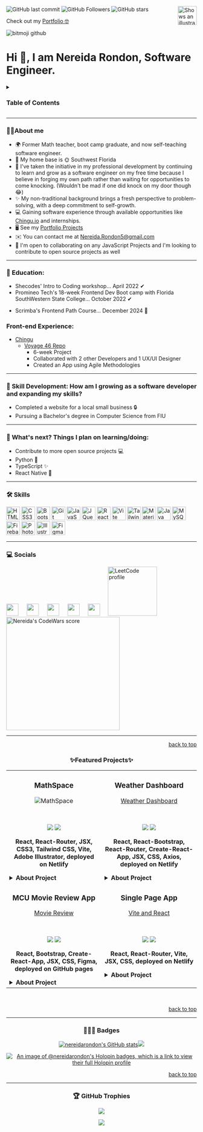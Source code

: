 <a name="readme-top"></a>

<picture>
  <source media="(prefers-color-scheme: dark)" srcset="https://user-images.githubusercontent.com/25423296/163456776-7f95b81a-f1ed-45f7-b7ab-8fa810d529fa.png">
  <source media="(prefers-color-scheme: light)" srcset="https://user-images.githubusercontent.com/25423296/163456779-a8556205-d0a5-45e2-ac17-42d089e3c3f8.png">
  <img align='right' alt="Shows an illustrated sun in light mode and a moon with stars in dark mode." src="https://user-images.githubusercontent.com/25423296/163456779-a8556205-d0a5-45e2-ac17-42d089e3c3f8.png" width='50' height='50'>
</picture>


![GitHub last commit](https://img.shields.io/github/last-commit/nereidarondon/NereidaRondon?style=for-the-badge&color=001ac2) 
![GitHub Followers](https://img.shields.io/github/followers/nereidarondon?color=purple&logo=github&style=for-the-badge) 
![GitHub stars](https://img.shields.io/github/stars/nereidarondon?color=deeppink&logo=github&style=for-the-badge)



Check out my [Portfolio 🤓](http://NereidaRondon.com)



![bitmoji github](https://github.com/NereidaRondon/NereidaRondon/assets/97356401/b393f778-689e-4caf-b947-a270f4b73bcd)


<h1>Hi 👋, I am Nereida Rondon, Software Engineer.</h1>


<details>
  <summary><h3>Table of Contents</h3></summary>
  <ol>
<li><a href="https://github.com/NereidaRondon/NereidaRondon/blob/main/README.md#about-me">About me</a></li>
    <li><a href="https://github.com/NereidaRondon/NereidaRondon/blob/main/README.md#-education">Education</a></li>
    <li><a href="https://github.com/NereidaRondon/NereidaRondon/blob/main/README.md#-front-end-experience">Front-end Experience</a></li>
    <li><a href="https://github.com/NereidaRondon/NereidaRondon/blob/main/README.md#-skill-development-how-am-i-growing-as-a-software-developer-and-expanding-my-skills">Skill Development</a></li> 
    <li><a href="https://github.com/NereidaRondon/NereidaRondon/blob/main/README.md#-whats-next-things-i-plan-on-learningdoing">What's next?</a></li> 
    <li><a href="https://github.com/NereidaRondon/NereidaRondon/blob/main/README.md#-skills">Skills</a></li> 
    <li><a href="https://github.com/NereidaRondon/NereidaRondon/blob/main/README.md#-socials">Socials</a></li> 
    <li><a href="https://github.com/NereidaRondon/NereidaRondon/blob/main/README.md#-featured-projects">Featured Projects</a></li> 
    <li><a href="https://github.com/NereidaRondon/NereidaRondon/blob/main/README.md#-badges">Badges</a></li> 
    <li><a href="https://github.com/NereidaRondon/NereidaRondon/blob/main/README.md#-github-trophies">GitHub Trophies</a></li> 
  </ol>  
</details>

------------------------------

### 👩🏻About me

* 🌍 Former Math teacher, boot camp graduate, and now self-teaching software engineer.
* 🌴 My home base is 🌞 Southwest Florida
* 🧠 I've taken the initiative in my professional development by continuing to learn and grow as a software engineer on my free time because I believe in forging my own path rather than waiting for opportunities to come knocking. (Wouldn't be mad if one did knock on my door though 😂)
* ✨ My non-traditional background brings a fresh perspective to problem-solving, with a deep commitment to self-growth.
* 💻 Gaining software experience through available opportunities like [Chingu.io](https://www.chingu.io/) and internships.
* 🖥️ See my [Portfolio Projects](https://nereidarondon.com/projects)
* ✉️ You can contact me at [Nereida.Rondon5@gmail.com](mailto:Nereida.Rondon5@gmail.com)
* 🤝 I'm open to collaborating on any JavaScript Projects and I'm looking to contribute to open source projects as well

------------------------------------ 

### 🏁 Education:
- Shecodes' Intro to Coding workshop... April 2022 ✔
- Promineo Tech's 18-week Frontend Dev Boot camp with Florida SouthWestern State College... October 2022 ✔
<!--- Promineo Tech's 18-week Back-End Developer Boot camp with Florida SouthWestern State College... March 2023 ✔-->
- Scrimba's Frontend Path Course... December 2024 🚀
<!-- - Meta's Front-End Developer Professional Certificate on Coursera... will complete by June 2024🚀 -->

### Front-end Experience:
- [Chingu](https://www.chingu.io/) 
  - [Voyage 46 Repo](https://github.com/chingu-voyages/v46-tier1-team-05)
    - 6-week Project
    - Collaborated with 2 other Developers and 1 UX/UI Designer
    - Created an App using Agile Methodologies

------------------------------

### 🌼 Skill Development: How am I growing as a software developer and expanding my skills?
- Completed a website for a local small business 🔒
- Pursuing a Bachelor's degree in Computer Science from FIU
<!--- I'm currently learning advanced React and Firebase📃
- Building a Fullstack project [MathSpace🪐](https://www.math-space.netlify.app)
    -- Frontend is done ✔️
    -- Login/Authorization with Google, in progress 🚧
    -- Backend, store user data🚧 -->


------------------------------

### 🔮 What's next? Things I plan on learning/doing: 
- Contribute to more open source projects 💻
- Python 🐍
- TypeScript ✨ 󠁾
- React Native 📱


------------------------------------    

### 🛠 Skills
<p align="left">
<a href="https://developer.mozilla.org/en-US/docs/Glossary/HTML5" target="_blank" rel="noreferrer"><img src="https://raw.githubusercontent.com/danielcranney/readme-generator/main/public/icons/skills/html5-colored.svg" width="36" height="36" alt="HTML5" /></a>
<a href="https://www.w3.org/TR/CSS/#css" target="_blank" rel="noreferrer"><img src="https://raw.githubusercontent.com/danielcranney/readme-generator/main/public/icons/skills/css3-colored.svg" width="36" height="36" alt="CSS3" /></a>
<a href="https://getbootstrap.com/" target="_blank" rel="noreferrer"><img src="https://raw.githubusercontent.com/danielcranney/readme-generator/main/public/icons/skills/bootstrap-colored.svg" width="36" height="36" alt="Bootstrap" /></a>
<a href="https://git-scm.com/" target="_blank" rel="noreferrer"><img src="https://raw.githubusercontent.com/danielcranney/readme-generator/main/public/icons/skills/git-colored.svg" width="36" height="36" alt="Git" /></a>
<a href="https://developer.mozilla.org/en-US/docs/Web/JavaScript" target="_blank" rel="noreferrer"><img src="https://raw.githubusercontent.com/danielcranney/readme-generator/main/public/icons/skills/javascript-colored.svg" width="36" height="36" alt="JavaScript" /></a>
<a href="https://jquery.com/" target="_blank" rel="noreferrer"><img src="https://raw.githubusercontent.com/danielcranney/readme-generator/main/public/icons/skills/jquery-colored.svg" width="36" height="36" alt="JQuery" /></a>
<a href="https://reactjs.org/" target="_blank" rel="noreferrer"><img src="https://raw.githubusercontent.com/danielcranney/readme-generator/main/public/icons/skills/react-colored.svg" width="36" height="36" alt="React" /></a>
<a href="https://vitejs.dev/" target="_blank" rel="noreferrer"><img src="https://raw.githubusercontent.com/danielcranney/readme-generator/main/public/icons/skills/vite-colored.svg" width="36" height="36" alt="Vite" /></a>
<a href="https://tailwindcss.com/" target="_blank" rel="noreferrer"><img src="https://raw.githubusercontent.com/danielcranney/readme-generator/main/public/icons/skills/tailwindcss-colored.svg" width="36" height="36" alt="TailwindCSS" /></a>
<a href="https://mui.com/" target="_blank" rel="noreferrer"><img src="https://raw.githubusercontent.com/danielcranney/readme-generator/main/public/icons/skills/materialui-colored.svg" width="36" height="36" alt="Material UI" /></a>
<a href="https://www.oracle.com/java/" target="_blank" rel="noreferrer"><img src="https://raw.githubusercontent.com/danielcranney/readme-generator/main/public/icons/skills/java-colored.svg" width="36" height="36" alt="Java" /></a> 
<a href="https://www.mysql.com/" target="_blank" rel="noreferrer"><img src="https://raw.githubusercontent.com/danielcranney/readme-generator/main/public/icons/skills/mysql-colored.svg" width="36" height="36" alt="MySQL" /></a>
<a href="https://firebase.google.com/" target="_blank" rel="noreferrer"><img src="https://raw.githubusercontent.com/danielcranney/readme-generator/main/public/icons/skills/firebase-colored.svg" width="36" height="36" alt="Firebase" /></a>
<a href="https://www.adobe.com/uk/products/photoshop.html" target="_blank" rel="noreferrer"><img src="https://raw.githubusercontent.com/danielcranney/readme-generator/main/public/icons/skills/photoshop-colored.svg" width="36" height="36" alt="Photoshop" /></a>
<a href="adobe.com/uk/products/illustrator.html" target="_blank" rel="noreferrer"><img src="https://raw.githubusercontent.com/danielcranney/readme-generator/main/public/icons/skills/illustrator-colored.svg" width="36" height="36" alt="Illustrator" /></a>
<a href="https://www.figma.com/" target="_blank" rel="noreferrer"><img src="https://raw.githubusercontent.com/danielcranney/readme-generator/main/public/icons/skills/figma-colored.svg" width="36" height="36" alt="Figma" /></a>

</p> 

<!-- <a href="https://webpack.js.org/" target="_blank" rel="noreferrer"><img src="https://raw.githubusercontent.com/danielcranney/readme-generator/main/public/icons/skills/webpack-colored.svg" width="36" height="36" alt="Webpack" /></a>
<a href="https://nodejs.org/en/" target="_blank" rel="noreferrer"><img src="https://raw.githubusercontent.com/danielcranney/readme-generator/main/public/icons/skills/nodejs-colored.svg" width="36" height="36" alt="NodeJS" /></a>
<a href="https://nextjs.org/docs" target="_blank" rel="noreferrer"><img src="https://raw.githubusercontent.com/danielcranney/readme-generator/main/public/icons/skills/nextjs-colored.svg" width="36" height="36" alt="NextJs" /></a>
<a href="https://www.typescriptlang.org/" target="_blank" rel="noreferrer"><img src="https://raw.githubusercontent.com/danielcranney/readme-generator/main/public/icons/skills/typescript-colored.svg" width="36" height="36" alt="TypeScript" /></a>-->


------------------------------------ 

### 💻 Socials
<p align="left">
<a href="https://www.linkedin.com/in/NereidaRondon" target="_blank" rel="noreferrer"><img src="https://raw.githubusercontent.com/danielcranney/readme-generator/main/public/icons/socials/linkedin.svg" width="32" height="32" /></a>
&emsp;
<a href="https://www.github.com/NereidaRondon" target="_blank" rel="noreferrer"><img src="https://raw.githubusercontent.com/danielcranney/readme-generator/main/public/icons/socials/github.svg" width="32" height="32" /></a>
&emsp;
 <a href="https://www.youtube.com/c/UCinpD9noy3Jb9l4OWSMg6uQ" target="_blank" rel="noreferrer"><img src="https://raw.githubusercontent.com/danielcranney/readme-generator/main/public/icons/socials/youtube.svg" width="32" height="32" /></a>
&emsp;
<a href="https://discord.com/users/NereidaRondon" target="_blank" rel="noreferrer"><img src="https://raw.githubusercontent.com/danielcranney/readme-generator/main/public/icons/socials/discord.svg" width="32" height="32" /></a>
&emsp;
<a href="https://www.codepen.io/NereidaRondon" target="_blank" rel="noreferrer"><img src="https://raw.githubusercontent.com/danielcranney/readme-generator/main/public/icons/socials/codepen.svg" width="32" height="32" /></a> 
&emsp;
<a href="https://leetcode.com/NereidaRondon/"><img src="https://upload.wikimedia.org/wikipedia/commons/0/0a/LeetCode_Logo_black_with_text.svg" width='130' alt="LeetCode profile"></a>
&emsp; 
<a href="https://www.codewars.com/users/NereidaRondon"><img class="codewars" src="https://www.codewars.com/users/NereidaRondon/badges/large" alt="Nereida's CodeWars score" width="300"></a>    
</p>    

------------------------------------

<p align="right"><a href="#readme-top">back to top</a></p> 


### <h3 align="center"> ✨Featured Projects✨</h2>

<div align="center">
<table>
<tr>
  
<!--------MATH SPACE--------->  
<td width="50%" valign="top">  
  <h3 align="center" color="blue">MathSpace</h2>

  <div align="center" >  
  <a href='https://math-space.netlify.app/'></a>


![MathSpace](https://github.com/NereidaRondon/NereidaRondon/assets/97356401/c8e42515-2248-4250-a090-9f2f7e14d069)

  
    
<br>
<p>
  <a href="https://github.com/NereidaRondon/mathspace" target="_blank">
  <img src="https://img.shields.io/badge/Code-black?style=for-the-badge&logo=github"/></a>
    
  <a href="https://math-space.netlify.app/" target="_blank">
  <img src="https://img.shields.io/badge/-website-green?style=for-the-badge&color=001ac2"/>
  </a>
</p>
  
<p><strong>React, React-Router, JSX, CSS3, Tailwind CSS, Vite, Adobe Illustrator, deployed on Netlify</strong></p>
    
  <details align="left">
   <summary><strong>About Project</strong></summary>
    <p>A space themed math practice website for elementary school-aged students.</p>
  </details>
</div>
</td>



  
  <!--------WEATHER APP--------->
<td width="50%" valign="top">  
<h3 align="center">Weather Dashboard</h2>
<div align="center" >  
  
  [Weather Dashboard](https://user-images.githubusercontent.com/97356401/200140593-73171a2f-66e0-4524-86ed-930e2618b2a8.webm)

<br>  
<p>
  <a href="https://github.com/NereidaRondon/weather-dashboard/blob/main/README.md" target="_blank">
  <img src="https://img.shields.io/badge/Code-black?style=for-the-badge&logo=github"/></a>
    
  <a href="https://myweatherdashboard.netlify.app/" target="_blank">
  <img src="https://img.shields.io/badge/-website-green?style=for-the-badge&color=001ac2"/>
  </a>
</p>
 
 <p><strong>React, React-Bootstrap, React-Router, Create-React-App, JSX, CSS, Axios, deployed on Netlify</strong></p>
 <details align="left">
   <summary><strong>About Project</strong></summary>
    <p>This app gives the user's local weather and has a dashboard that stores "favorite" locations searched by the user with API     integration. These locations' weather can be updated or deleted to make room for another destination. There is also a map         page. This project uses the Open weather API and Google's Geo Location API, as well as Google's Static Map API and Directions     API.</p>
 </details>
</div>
</td>
</tr>

<tr>
<!--------MOVIE REVIEW APP--------->  
<td width="50%" valign="top">
  <h3 align="center">MCU Movie Review App</h2>

  <div align="center" >  
  <a href='https://nereidarondon.com/'</a>

  [Movie Review](https://user-images.githubusercontent.com/97356401/200150968-b07db472-0386-4460-819c-dd7e721eaae3.webm)

<br>    
<p>
  <a href="https://github.com/NereidaRondon/MCUMovies.git" target="_blank">
  <img src="https://img.shields.io/badge/Code-black?style=for-the-badge&logo=github"/></a>
    
  <a href="https://nereidarondon.github.io/MCUMovies/" target="_blank">
  <img src="https://img.shields.io/badge/-website-green?style=for-the-badge&color=001ac2"/>
  </a>
</p>
  
<p><strong>React, Bootstrap, Create-React-App, JSX, CSS, Figma, deployed on GitHub pages</strong></p>

 <details align="left">
   <summary><strong>About Project</strong></summary>    
    <p>This Movie App includes all 30 MCU movies from 2008-2022. Movies have a Title, year released, a movie synopsis when user       hovers over the image.</p>
 </details>  
</div>
</td>


<!--------NAVBAR--------->
<td width="50%" valign="top">
<h3 align="center">Single Page App</h2>
 <div align="center" >   
     
 [Vite and React](https://user-images.githubusercontent.com/97356401/200150937-890d215e-9d52-4566-810a-10330b3a18fa.webm)

<br>
<p>
  <a href="https://github.com/NereidaRondon/react-nav.git" target="_blank">
  <img src="https://img.shields.io/badge/Code-black?style=for-the-badge&logo=github"/></a>
    
  <a href="https://sugarplumfairy.netlify.app/" target="_blank">
  <img src="https://img.shields.io/badge/-website-green?style=for-the-badge&color=001ac2"/>
  </a>
</p>
  
<p><strong>React, React-Router, Vite, JSX, CSS, deployed on Netlify</strong></p>

 <details align="left">
   <summary><strong>About Project</strong></summary>   
      <p>This is a fully functional demo application created with React. Using vite and react-router, this simple navbar template can be used for the basis of any single page application.</p>
 </details>  
</div>
</td>

</tr>
</table>

$~~~$
 
  <p align="right"><a href="#readme-top">back to top</a></p> 
  
  
------------------------------------ 

<!--{
    light blue title_color: "00AEFF",
    icon_color: "2DDE98",
    text_color: "FFFFFF",
    bg_color: "050F2C",
    bg_color: 050505
    royal blue:001ac2
    purple: 8400ff
    bg github: 0d1117
} -->
  
### 👩🏻‍💻 Badges
<div align="center">

<a href="http://www.github.com/nereidarondon"><img src="https://github-readme-stats.vercel.app/api?username=nereidarondon&show_icons=true&hide=&count_private=true&title_color=3382ed&text_color=ffffff&icon_color=a855f7&bg_color=000000&hide_border=true&show_icons=true" alt="nereidarondon's GitHub stats" /></a><a href="http://www.github.com/nereidarondon"><img src="https://github-readme-streak-stats.herokuapp.com/?user=nereidarondon&stroke=ffffff&background=000000&ring=3382ed&fire=3382ed&currStreakNum=ffffff&currStreakLabel=3382ed&sideNums=ffffff&sideLabels=ffffff&dates=ffffff&hide_border=true" /></a>
</div>

  
<!--
[![Ashutosh's github activity graph](https://github-readme-activity-graph.vercel.app/graph?username=nereidarondon&bg_color=000000&color=ffffff&line=690fc2&point=2b6dc7&area=true&hide_border=true)](https://github.com/ashutosh00710/github-readme-activity-graph)
-->


[![An image of @nereidarondon's Holopin badges, which is a link to view their full Holopin profile](https://holopin.me/nereidarondon)](https://holopin.io/@nereidarondon)


<p align="right"><a href="#readme-top">back to top</a></p> 

------------------------------------ 


### 🏆 GitHub Trophies

![](https://github-profile-trophy.vercel.app/?username=nereidarondon&theme=radical&no-frame=false&no-bg=true&margin-w=4)



<!--Footer--> 

  [<img src="https://capsule-render.vercel.app/api?type=waving&color=gradient&height=75&width=auto&section=footer"/>](https://capsule-render.vercel.app/api?type=waving&height=100&color=gradient&section=footer&reversal=false&textBg=false&descAlign=55&descAlignY=55)

